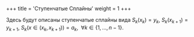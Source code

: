 +++
title = 'Ступенчатые Сплайны'
weight = 1
+++

Здесь будут описаны ступенчатые сплайны вида $S_k(x_k) = y_k, \ S_k(x_{k+1}) = y_{k+1}, \ S_k(x \in (x_k, x_{k+1})) = a_k, \ \ \forall k \in \left\{1,...,n-1\right\}$.